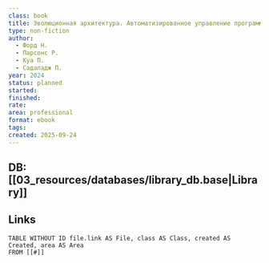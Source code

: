 ```yaml
---
class: book
title: Эволюционная архитектура. Автоматизированное управление программным обеспечением
type: non-fiction
author:
  - Форд Н.
  - Парсонс Р.
  - Куа П.
  - Садаладж П.
year: 2024
status: planned
started:
finished:
rate:
area: professional
format: ebook
tags:
created: 2025-09-24
---
```

## DB: [[03_resources/databases/library_db.base|Library]]

## Links

```dataview
TABLE WITHOUT ID file.link AS File, class AS Class, created AS Created, area AS Area
FROM [[#]]
````